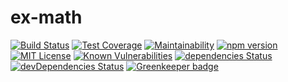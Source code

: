 # ex-math

[![Build Status](https://travis-ci.org/Rothen/ex-math.svg?branch=master)](https://travis-ci.org/Rothen/ex-math)
[![Test Coverage](https://api.codeclimate.com/v1/badges/4bbcdfb416866aa988dd/test_coverage)](https://codeclimate.com/github/Rothen/ex-math/test_coverage)
[![Maintainability](https://api.codeclimate.com/v1/badges/4bbcdfb416866aa988dd/maintainability)](https://codeclimate.com/github/Rothen/ex-math/maintainability)
[![npm version](https://badge.fury.io/js/%40alkocats%2Fex-math.svg)](https://badge.fury.io/js/%40alkocats%2Fex-math)
[![MIT License](https://img.shields.io/github/license/Rothen/ex-math.svg)](https://github.com/Rothen/ex-math/blob/master/LICENSE)
[![Known Vulnerabilities](https://snyk.io/test/github/Rothen/ex-math/badge.svg)](https://snyk.io/test/github/Rothen/ex-math)
[![dependencies Status](https://david-dm.org/Rothen/ex-math/status.svg)](https://david-dm.org/Rothen/ex-math)
[![devDependencies Status](https://david-dm.org/Rothen/ex-math/dev-status.svg)](https://david-dm.org/Rothen/ex-math?type=dev) [![Greenkeeper badge](https://badges.greenkeeper.io/Rothen/ex-math.svg)](https://greenkeeper.io/)
